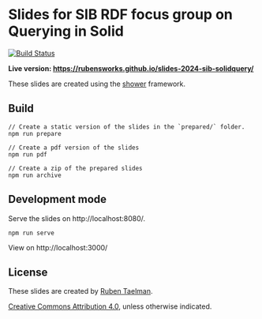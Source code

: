 # Slides for SIB RDF focus group on Querying in Solid
[![Build Status](https://github.com/rubensworks/slides-2024-sib-solidquery/workflows/Build%20and%20Deploy/badge.svg)](https://rubensworks.github.io/slides-2024-sib-solidquery/)

**Live version: https://rubensworks.github.io/slides-2024-sib-solidquery/**

These slides are created using the [shower](https://github.com/shower/shower) framework.

## Build

```
// Create a static version of the slides in the `prepared/` folder.
npm run prepare

// Create a pdf version of the slides
npm run pdf

// Create a zip of the prepared slides
npm run archive
```

## Development mode

Serve the slides on http://localhost:8080/.

```
npm run serve
```

View on http://localhost:3000/

## License

These slides are created by [Ruben Taelman](https://rubensworks.net/).

[Creative Commons Attribution 4.0](https://creativecommons.org/licenses/by/4.0/), unless otherwise indicated.
